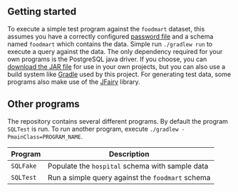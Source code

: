 ## Getting started

To execute a simple test program against the `foodmart` dataset, this assumes you have a correctly configured [password file](https://www.postgresql.org/docs/current/static/libpq-pgpass.html) and a schema named `foodmart` which contains the data.
Simple run `./gradlew run` to execute a query against the data.
The only dependency required for your own programs is the PostgreSQL java driver.
If you choose, you can [download the JAR file](https://repo1.maven.org/maven2/org/postgresql/postgresql/42.3.1/postgresql-42.3.1.jar) for use in your own projects, but you can also use a build system like [Gradle](https://gradle.org/) used by this project.
For generating test data, some programs also make use of the [JFairy](https://www.javadoc.io/doc/io.codearte.jfairy/jfairy/0.5.9) library.

## Other programs

The repository contains several different programs.
By default the program `SQLTest` is run.
To run another program, execute `./gradlew -PmainClass=PROGRAM_NAME`.

| Program   | Description                                      |
|-----------|--------------------------------------------------|
| `SQLFake` | Populate the `hospital` schema with sample data  |
| `SQLTest` | Run a simple query against the `foodmart` schema |
